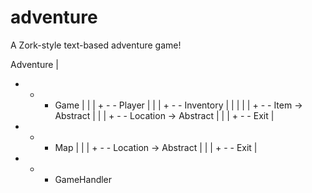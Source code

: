 # adventure
A Zork-style text-based adventure game!

Adventure
|
+ - - Game
|       |
|       + - - Player
|             |
|             + - - Inventory
|             |     |
|             |     + - - Item -> Abstract
|             |
|             + - - Location -> Abstract
|                   |
|                   + - - Exit
|       
+ - - Map
|       |
|       + - - Location -> Abstract
|             |
|             + - - Exit
|
+ - - GameHandler
